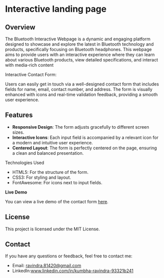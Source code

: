 # Interactive landing page

## Overview
The Bluetooth Interactive Webpage is a dynamic and engaging platform designed to showcase and explore the latest in Bluetooth technology and products, specifically focusing on Bluetooth headphones. This webpage aims to provide users with an interactive experience where they can learn about various Bluetooth products, view detailed specifications, and interact with media-rich content

Interactive Contact Form:

Users can easily get in touch via a well-designed contact form that includes fields for name, email, contact number, and address.
The form is visually enhanced with icons and real-time validation feedback, providing a smooth user experience.


## Features

- **Responsive Design**: The form adjusts gracefully to different screen sizes.
- **Interactive Icons**: Each input field is accompanied by a relevant icon for a modern and intuitive user experience.
- **Centered Layout**: The form is perfectly centered on the page, ensuring a clean and balanced presentation.

Technologies Used

- HTML5: For the structure of the form.
- CSS3: For styling and layout.
- FontAwesome: For icons next to input fields.


   

**Live Demo**

You can view a live demo of the contact form [here](https://your-demo-link.com).



## License

This project is licensed under the MIT License.

## Contact

If you have any questions or feedback, feel free to contact me:
- Email: ravindra.81420@gmail.com
- LinkedIn:www.linkedin.com/in/kumbha-ravindra-93321b241




